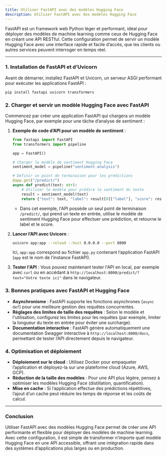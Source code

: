 ```yaml
---
title: Utiliser FastAPI avec des modèles Hugging Face
description: Utiliser FastAPI avec des modèles Hugging Face
---
```


FastAPI est un framework web Python léger et performant, idéal pour déployer des modèles de machine learning comme ceux de Hugging Face en créant une API RESTful. Cette configuration permet de servir un modèle Hugging Face avec une interface rapide et facile d’accès, que les clients ou autres services peuvent interroger en temps réel.

---

### 1. **Installation de FastAPI et d’Uvicorn**

Avant de démarrer, installez FastAPI et Uvicorn, un serveur ASGI performant pour exécuter les applications FastAPI :

```bash
pip install fastapi uvicorn transformers
```

### 2. **Charger et servir un modèle Hugging Face avec FastAPI**

Commencez par créer une application FastAPI qui chargera un modèle Hugging Face, par exemple pour une tâche d’analyse de sentiment :

1. **Exemple de code d’API pour un modèle de sentiment** :

   ```python
   from fastapi import FastAPI
   from transformers import pipeline

   app = FastAPI()

   # Charger le modèle de sentiment Hugging Face
   sentiment_model = pipeline("sentiment-analysis")

   # Définir un point de terminaison pour les prédictions
   @app.get("/predict/")
   async def predict(text: str):
       # Utiliser le modèle pour prédire le sentiment du texte
       result = sentiment_model(text)
       return {"text": text, "label": result[0]["label"], "score": result[0]["score"]}
   ```

   - Dans cet exemple, l'API possède un seul point de terminaison `/predict/`, qui prend un texte en entrée, utilise le modèle de sentiment Hugging Face pour effectuer une prédiction, et retourne le label et le score.

2. **Lancer l’API avec Uvicorn** :

   ```bash
   uvicorn app:app --reload --host 0.0.0.0 --port 8000
   ```

   Ici, `app:app` correspond au fichier `app.py` contenant l’application FastAPI (`app` est le nom de l’instance FastAPI).

3. **Tester l'API** : Vous pouvez maintenant tester l'API en local, par exemple avec `curl` ou en accédant à `http://localhost:8000/predict/?text="Votre texte ici"` dans le navigateur.

### 3. **Bonnes pratiques avec FastAPI et Hugging Face**

- **Asynchronisme** : FastAPI supporte les fonctions asynchrones (`async def`) pour une meilleure gestion des requêtes concurrentes.
- **Réglages des limites de taille des requêtes** : Selon le modèle et l'utilisation, configurez les limites pour les requêtes (par exemple, limiter la longueur du texte en entrée pour éviter une surcharge).
- **Documentation interactive** : FastAPI génère automatiquement une documentation Swagger interactive à `http://localhost:8000/docs`, permettant de tester l’API directement depuis le navigateur.

### 4. **Optimisation et déploiement**

- **Déploiement sur le cloud** : Utilisez Docker pour empaqueter l’application et déployez-la sur une plateforme cloud (Azure, AWS, GCP).
- **Réduction de la taille des modèles** : Pour une API plus légère, pensez à optimiser les modèles Hugging Face (distillation, quantification).
- **Mise en cache** : Si l’application effectue des prédictions répétitives, l’ajout d’un cache peut réduire les temps de réponse et les coûts de calcul.

---

### Conclusion

Utiliser FastAPI avec des modèles Hugging Face permet de créer une API performante et flexible pour déployer des modèles de machine learning. Avec cette configuration, il est simple de transformer n’importe quel modèle Hugging Face en une API accessible, offrant une intégration rapide dans des systèmes d’applications plus larges ou en production.
